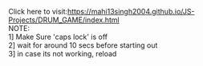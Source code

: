 Click here to visit:https://mahi13singh2004.github.io/JS-Projects/DRUM_GAME/index.html<br>
NOTE:<br>
1] Make Sure 'caps lock' is off<br>
2] wait for around 10 secs before starting out<br>
3] in case its not working, reload
